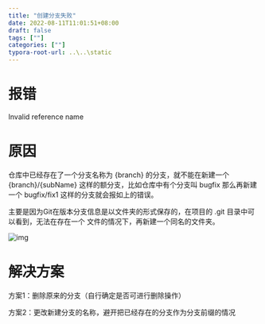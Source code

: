 ```yaml
---
title: "创建分支失败"
date: 2022-08-11T11:01:51+08:00
draft: false
tags: [""]
categories: [""]
typora-root-url: ..\..\static
---
```


# 报错

Invalid reference name

# 原因

仓库中已经存在了一个分支名称为 {branch} 的分支，就不能在新建一个 {branch}/{subName} 这样的额分支，比如仓库中有个分支叫 bugfix 那么再新建一个 bugfix/fix1 这样的分支就会报如上的错误。

主要是因为Git在版本分支信息是以文件夹的形式保存的，在项目的 .git 目录中可以看到，无法在存在一个 文件的情况下，再新建一个同名的文件夹。

![img](/../../static/images/image2022-5-19_16-56-44-16601869838811.png)

# 解决方案

方案1：删除原来的分支（自行确定是否可进行删除操作）

方案2：更改新建分支的名称，避开把已经存在的分支作为分支前缀的情况
